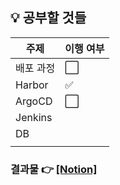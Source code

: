## 💡 공부할 것들

| 주제      | 이행 여부            |
| --------- | -------------------- |
| 배포 과정 | :white_large_square: |
| Harbor    | :white_check_mark:   |
| ArgoCD    | :white_large_square: |
| Jenkins   |                      |
| DB        |                      |
|           |                      |



### 결과물 👉 [[Notion]](https://www.notion.so/fbaf6a02f81344dfbc2329cf60f189e0?v=7b4be346d27040d5acc9d9ad77eb8720&pvs=4)

